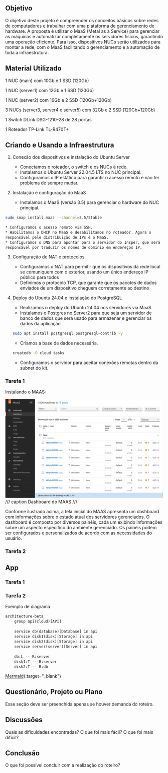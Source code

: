 ## Objetivo

O objetivo deste projeto é compreender os conceitos básicos sobre redes de computadores e trabalhar com uma plataforma de gerenciamento de hardware. A proposta é utilizar o MaaS (Metal as a Service) para gerenciar as máquinas e automatizar completamente os servidores físicos, garantindo uma operação eficiente. Para isso, dispositivos NUCs serão utilizados para montar a rede, com o MaaS facilitando o gerenciamento e a automação de toda a infraestrutura.

## Material Utilizado
1 NUC (main) com 10Gb e 1 SSD (120Gb)

1 NUC (server1) com 12Gb e 1 SSD (120Gb)

1 NUC (server2) com 16Gb e 2 SSD (120Gb+120Gb)

3 NUCs (server3, server4 e server5) com 32Gb e 2 SSD (120Gb+120Gb)

1 Switch DLink DSG-1210-28 de 28 portas

1 Roteador TP-Link TL-R470T+

## Criando e Usando a Infraestrutura

1. Conexão dos dispositivos e instalação do Ubuntu Server

    * Conectamos o roteador, o switch e os NUCs à rede.
    * Instalamos o Ubuntu Server 22.04.5 LTS no NUC principal.
    * Configuramos o IP estático para garantir o acesso remoto e não ter problema de sempre mudar.

2. Instalação e configuração do MaaS

    * Instalamos o MaaS (versão 3.5) para gerenciar o hardware do NUC principal.
``` bash
sudo snap install maas --channel=3.5/Stable
```
    * Configuramos o acesso remoto via SSH.
    * Habilitamos o DHCP no MaaS e desabilitamos no roteador. Agora o responsável pele distribuição de IPs é o MaaS.
    * Configuramos o DNS para apontar para o servidor do Insper, que será responsável por traduzir os nomes de domínio em endereços IP.

3. Configuração de NAT e protocolos

    * Configuramos o NAT para permitir que os dispositivos da rede local se comuniquem com o exterior, usando um único endereço IP público para todos
    * Definimos o protocolo TCP, que garante que os pacotes de dados enviados de um dispositivo cheguem corretamente ao destino

4. Deploy do Ubuntu 24.04 e instalação do PostgreSQL

    * Realizamos o deploy do Ubuntu 24.04 nos servidores via MaaS.
    * Instalamos o Postgres no Server2 para que seja um servidor de banco de dados que será usado para armazenar e gerenciar os dados da aplicação
    ``` bash
    sudo apt install postgresql postgresql-contrib -y
    ```
    * Criamos a base de dados necessária.
    ``` bash
    createdb -O cloud tasks
    ```
    * Configuramos o servidor para aceitar conexões remotas dentro da subnet do kit.


### Tarefa 1

Instalando o MAAS:

<!-- termynal -->


![Tela do Dashboard do MAAS](./maas.png)
/// caption
Dashboard do MAAS
///

Conforme ilustrado acima, a tela inicial do MAAS apresenta um dashboard com informações sobre o estado atual dos servidores gerenciados. O dashboard é composto por diversos painéis, cada um exibindo informações sobre um aspecto específico do ambiente gerenciado. Os painéis podem ser configurados e personalizados de acordo com as necessidades do usuário.

### Tarefa 2

## App



### Tarefa 1

### Tarefa 2

Exemplo de diagrama

```mermaid
architecture-beta
    group api(cloud)[API]

    service db(database)[Database] in api
    service disk1(disk)[Storage] in api
    service disk2(disk)[Storage] in api
    service server(server)[Server] in api

    db:L -- R:server
    disk1:T -- B:server
    disk2:T -- B:db
```

[Mermaid](https://mermaid.js.org/syntax/architecture.html){:target="_blank"}

## Questionário, Projeto ou Plano

Esse seção deve ser preenchida apenas se houver demanda do roteiro.

## Discussões

Quais as dificuldades encontradas? O que foi mais fácil? O que foi mais difícil?

## Conclusão

O que foi possível concluir com a realização do roteiro?
